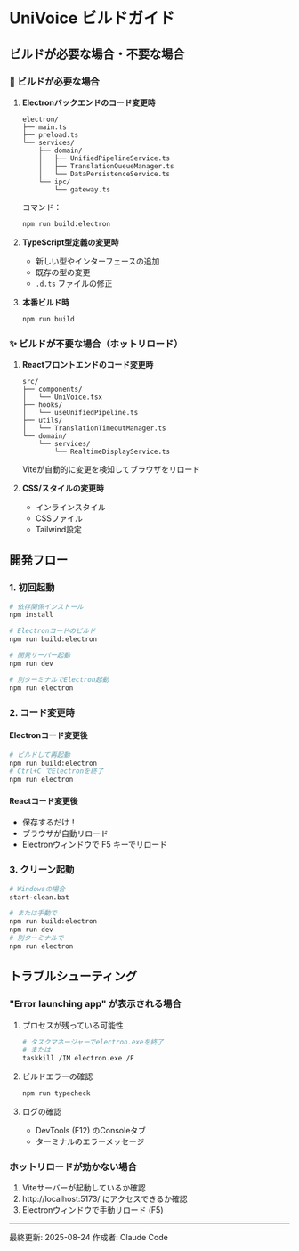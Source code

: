 # UniVoice ビルドガイド

## ビルドが必要な場合・不要な場合

### 🔨 ビルドが必要な場合

1. **Electronバックエンドのコード変更時**
   ```
   electron/
   ├── main.ts
   ├── preload.ts
   └── services/
       ├── domain/
       │   ├── UnifiedPipelineService.ts
       │   ├── TranslationQueueManager.ts
       │   └── DataPersistenceService.ts
       └── ipc/
           └── gateway.ts
   ```
   
   コマンド：
   ```bash
   npm run build:electron
   ```

2. **TypeScript型定義の変更時**
   - 新しい型やインターフェースの追加
   - 既存の型の変更
   - `.d.ts` ファイルの修正

3. **本番ビルド時**
   ```bash
   npm run build
   ```

### ✨ ビルドが不要な場合（ホットリロード）

1. **Reactフロントエンドのコード変更時**
   ```
   src/
   ├── components/
   │   └── UniVoice.tsx
   ├── hooks/
   │   └── useUnifiedPipeline.ts
   ├── utils/
   │   └── TranslationTimeoutManager.ts
   └── domain/
       └── services/
           └── RealtimeDisplayService.ts
   ```
   
   Viteが自動的に変更を検知してブラウザをリロード

2. **CSS/スタイルの変更時**
   - インラインスタイル
   - CSSファイル
   - Tailwind設定

## 開発フロー

### 1. 初回起動
```bash
# 依存関係インストール
npm install

# Electronコードのビルド
npm run build:electron

# 開発サーバー起動
npm run dev

# 別ターミナルでElectron起動
npm run electron
```

### 2. コード変更時

#### Electronコード変更後
```bash
# ビルドして再起動
npm run build:electron
# Ctrl+C でElectronを終了
npm run electron
```

#### Reactコード変更後
- 保存するだけ！
- ブラウザが自動リロード
- Electronウィンドウで F5 キーでリロード

### 3. クリーン起動
```bash
# Windowsの場合
start-clean.bat

# または手動で
npm run build:electron
npm run dev
# 別ターミナルで
npm run electron
```

## トラブルシューティング

### "Error launching app" が表示される場合
1. プロセスが残っている可能性
   ```bash
   # タスクマネージャーでelectron.exeを終了
   # または
   taskkill /IM electron.exe /F
   ```

2. ビルドエラーの確認
   ```bash
   npm run typecheck
   ```

3. ログの確認
   - DevTools (F12) のConsoleタブ
   - ターミナルのエラーメッセージ

### ホットリロードが効かない場合
1. Viteサーバーが起動しているか確認
2. http://localhost:5173/ にアクセスできるか確認
3. Electronウィンドウで手動リロード (F5)

---

最終更新: 2025-08-24
作成者: Claude Code